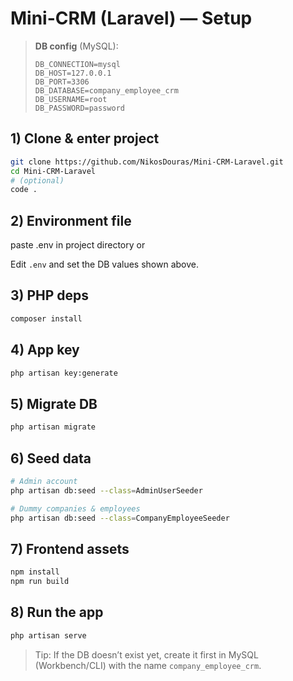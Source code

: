 
# Mini-CRM (Laravel) — Setup

> **DB config** (MySQL):
>
> ```
> DB_CONNECTION=mysql
> DB_HOST=127.0.0.1
> DB_PORT=3306
> DB_DATABASE=company_employee_crm
> DB_USERNAME=root
> DB_PASSWORD=password
> ```

## 1) Clone & enter project

```bash
git clone https://github.com/NikosDouras/Mini-CRM-Laravel.git
cd Mini-CRM-Laravel
# (optional)
code .
```

## 2) Environment file

paste .env in project directory or

Edit `.env` and set the DB values shown above.

## 3) PHP deps

```bash
composer install
```

## 4) App key

```bash
php artisan key:generate
```

## 5) Migrate DB

```bash
php artisan migrate
```

## 6) Seed data

```bash
# Admin account
php artisan db:seed --class=AdminUserSeeder

# Dummy companies & employees
php artisan db:seed --class=CompanyEmployeeSeeder
```

## 7) Frontend assets

```bash
npm install
npm run build
```

## 8) Run the app

```bash
php artisan serve
```

> Tip: If the DB doesn’t exist yet, create it first in MySQL (Workbench/CLI) with the name `company_employee_crm`.
